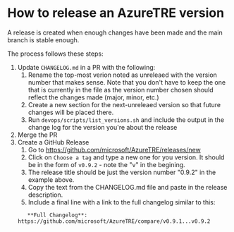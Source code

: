 # How to release an AzureTRE version

A release is created when enough changes have been made and the main branch is stable enough.

The process follows these steps:

1. Update `CHANGELOG.md` in a PR with the following:
    1. Rename the top-most verion noted as unreleaed with the version number that makes sense. Note that you don't have to keep the one that is currently in the file as the version number chosen should reflect the changes made (major, minor, etc.)
    1. Create a new section for the next-unreleaed version so that future changes will be placed there.
    1. Run `devops/scripts/list_versions.sh` and include the output in the change log for the version you're about the release
1. Merge the PR
1. Create a GitHub Release
    <!-- markdownlint-disable-next-line MD034 -->
    1. Go to https://github.com/microsoft/AzureTRE/releases/new
    1. Click on `Choose a tag` and type a new one for you version. It should be in the form of `v0.9.2` - note the "v" in the begining.
    1. The release title should be just the version number "0.9.2" in the example above.
    1. Copy the text from the CHANGELOG.md file and paste in the release description.
    1. Include a final line with a link to the full changelog similar to this:
    <!-- markdownlint-disable-next-line MD034 -->
          **Full Changelog**: https://github.com/microsoft/AzureTRE/compare/v0.9.1...v0.9.2
